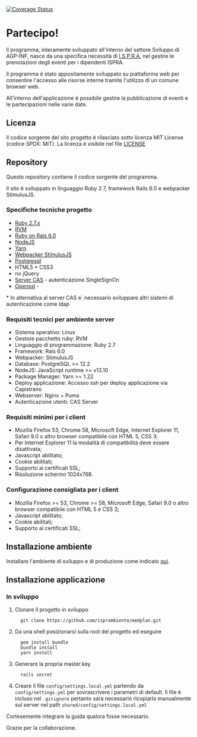 [![Coverage Status](https://coveralls.io/repos/github/isprambiente/Partecipo/badge.svg?branch=master)](https://coveralls.io/github/isprambiente/Partecipo?branch=master)

# Partecipo!

Il programma, interamente sviluppato all'interno del settore Sviluppo di AGP-INF, nasce da una specifica necessità di [I.S.P.R.A.](http://www.isprambiente.gov.it) nel gestire le prenotazioni degli eventi per i dipendenti ISPRA.

Il programma è stato appositamente sviluppato su piattaforma web per consentire l'accesso alle risorse interne tramite l'utilizzo di un comune browser web.

All'interno dell'applicazione è possibile gestire la pubblicazione di eventi e le partecipazioni nelle varie date. 

## Licenza
Il codice sorgente del sito progetto è rilasciato sotto licenza MIT License (codice SPDX: MIT). La licenza è visibile nel file [LICENSE](https://opensource.org/licenses/MIT)

## Repository
Questo repository contiene il codice sorgente del programma.

Il sito è sviluppato in linguaggio Ruby 2.7, framework Rails 6.0 e webpacker StimulusJS.

### Specifiche tecniche progetto
* [Ruby 2.7.x](https://www.ruby-lang.org)
* [RVM](https://rvm.io/)
* [Ruby on Rais 6.0](https://rubyonrails.org/)
* [NodeJS](https://nodejs.org/)
* [Yarn](https://yarnpkg.com/)
* [Webpacker StimulusJS](https://stimulusjs.org/)
* [Postgresql](https://www.postgresql.org/)
* HTML5 + CSS3
* no jQuery
* [Server CAS](https://rubycas.github.io/) - autenticazione SingleSignOn
* [Openssl](https://www.openssl.org/) - 

\* In alternativa al server CAS e` necessario sviluppare altri sistemi di autenticazione come ldap

### Requisiti tecnici per ambiente server
* Sistema operativo: Linux
* Gestore pacchetto ruby: RVM
* Linguaggio di programmazione: Ruby 2.7
* Framework: Rais 6.0
* Webpacker: StimulusJS
* Database: PostgreSQL >= 12.2
* NodeJS: JavaScript runtime >= v13.10
* Package Manager: Yarn >= 1.22
* Deploy applicazione: Accesso ssh per deploy applicazione via Capistrano
* Webserver: Nginx + Puma
* Autenticazione utenti: CAS Server

### Requisiti minimi per i client
* Mozilla Firefox 53, Chrome 58, Microsoft Edge, Internet Explorer 11, Safari 9.0 o altro browser compatibile con HTML 5, CSS 3;
* Per Internet Explorer 11 la modalità di compatibilità deve essere disattivata;
* Javascript abilitato;
* Cookie abilitati;
* Supporto ai certificati SSL;
* Risoluzione schermo 1024x768.

### Configurazione consigliata per i client
* Mozilla Firefox >= 53, Chrome >= 58, Microsoft Edge, Safari 9.0 o altro browser compatibile con HTML 5 e CSS 3;
* Javascript abilitato;
* Cookie abilitati;
* Supporto ai certificati SSL;

## Installazione ambiente
Installare l'ambiente di sviluppo e di produzione come indicato [qui](https://gorails.com/setup).

## Installazione applicazione

### In sviluppo

1. Clonare il progetto in sviluppo 

    ```
      git clone https://github.com/isprambiente/medplan.git
    ```

2. Da una shell posizionarsi sulla root del progetto ed eseguire

    ```
      gem install bundle
      bundle install
      yarn install
    ```

3. Generare la propria master.key
    ```
      rails secret 
    ```

8. Creare il file `config/settings.local.yml` partendo da `config/settings.yml` per sovrascrivere i parametri di default. Il file è incluso nel `.gitignore` pertanto sarà necessario ricopiarlo manualmente sul server nel path `shared/config/settings.local.yml`

Cortesemente integrare la guida qualora fosse necessario.

Grazie per la collaborazione.
